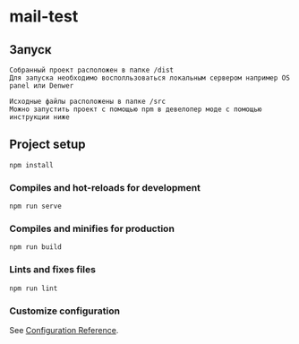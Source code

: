 # mail-test

## Запуск 
```
Собранный проект расположен в папке /dist
Для запуска необходимо восполльзоваться локальным сервером например OS panel или Denwer

Исходные файлы расположены в папке /src
Можно запустить проект с помощью npm в девелопер моде с помощью инструкции ниже
```

## Project setup
```
npm install
```

### Compiles and hot-reloads for development
```
npm run serve
```

### Compiles and minifies for production
```
npm run build
```

### Lints and fixes files
```
npm run lint
```

### Customize configuration
See [Configuration Reference](https://cli.vuejs.org/config/).
